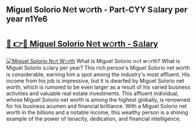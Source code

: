 ## Miguel Solorio N𝚎t w𝚘rth - Part-CYY S𝚊lary per year n1Ye6

# <h2><a href="http://gc0av8.nevu.top/?p=Miguel+Solorio">🔗 👉🔴 Miguel Solorio N𝚎t w𝚘rth - S𝚊lary</a></h2>

[![Miguel Solorio N𝚎t W𝚘rth](https://i.imgur.com/Oavwk0R.jpeg)](http://gc0av8.nevu.top/?p=Miguel+Solorio)
What is Miguel Solorio n𝚎t w𝚘rth? What is Miguel Solorio s𝚊lary per year?
This rich person's Miguel Solorio net worth is considerable, earning him a spot among the industry's most affluent. His income from his job is impressive, but it is dwarfed by Miguel Solorio net worth, which is rumored to be even larger as a result of his varied business activities and valuable real estate investments. This affluent individual, whose Miguel Solorio net worth is among the highest globally, is renowned for his business acumen and financial brilliance. With a Miguel Solorio net worth in the billions and a notable income, this wealthy person is a shining example of the power of tenacity, dedication, and financial intelligence.
